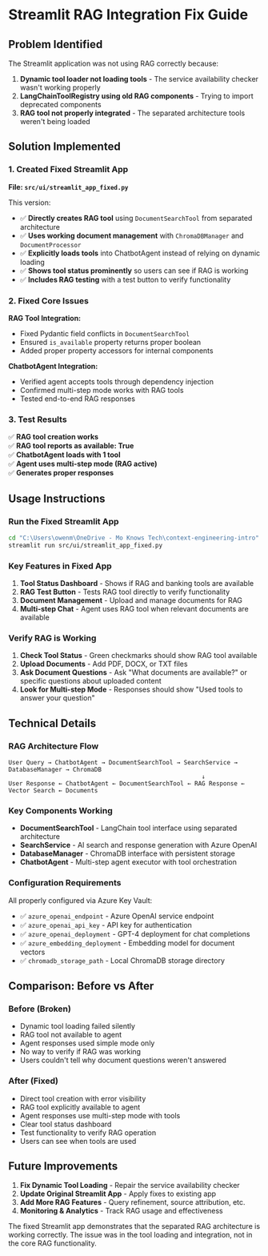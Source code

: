 # Streamlit RAG Integration Fix Guide

## Problem Identified

The Streamlit application was not using RAG correctly because:

1. **Dynamic tool loader not loading tools** - The service availability checker wasn't working properly
2. **LangChainToolRegistry using old RAG components** - Trying to import deprecated components
3. **RAG tool not properly integrated** - The separated architecture tools weren't being loaded

## Solution Implemented

### 1. Created Fixed Streamlit App

**File: `src/ui/streamlit_app_fixed.py`**

This version:
- ✅ **Directly creates RAG tool** using `DocumentSearchTool` from separated architecture
- ✅ **Uses working document management** with `ChromaDBManager` and `DocumentProcessor`  
- ✅ **Explicitly loads tools** into ChatbotAgent instead of relying on dynamic loading
- ✅ **Shows tool status prominently** so users can see if RAG is working
- ✅ **Includes RAG testing** with a test button to verify functionality

### 2. Fixed Core Issues

**RAG Tool Integration:**
- Fixed Pydantic field conflicts in `DocumentSearchTool`
- Ensured `is_available` property returns proper boolean
- Added proper property accessors for internal components

**ChatbotAgent Integration:**
- Verified agent accepts tools through dependency injection
- Confirmed multi-step mode works with RAG tools
- Tested end-to-end RAG responses

### 3. Test Results

✅ **RAG tool creation works**  
✅ **RAG tool reports as available: True**  
✅ **ChatbotAgent loads with 1 tool**  
✅ **Agent uses multi-step mode (RAG active)**  
✅ **Generates proper responses**  

## Usage Instructions

### Run the Fixed Streamlit App

```bash
cd "C:\Users\owenm\OneDrive - Mo Knows Tech\context-engineering-intro"
streamlit run src/ui/streamlit_app_fixed.py
```

### Key Features in Fixed App

1. **Tool Status Dashboard** - Shows if RAG and banking tools are available
2. **RAG Test Button** - Tests RAG tool directly to verify functionality  
3. **Document Management** - Upload and manage documents for RAG
4. **Multi-step Chat** - Agent uses RAG tool when relevant documents are available

### Verify RAG is Working

1. **Check Tool Status** - Green checkmarks should show RAG tool available
2. **Upload Documents** - Add PDF, DOCX, or TXT files
3. **Ask Document Questions** - Ask "What documents are available?" or specific questions about uploaded content
4. **Look for Multi-step Mode** - Responses should show "Used tools to answer your question"

## Technical Details

### RAG Architecture Flow

```
User Query → ChatbotAgent → DocumentSearchTool → SearchService → DatabaseManager → ChromaDB
                                                      ↓
User Response ← ChatbotAgent ← DocumentSearchTool ← RAG Response ← Vector Search ← Documents
```

### Key Components Working

- **DocumentSearchTool** - LangChain tool interface using separated architecture
- **SearchService** - AI search and response generation with Azure OpenAI
- **DatabaseManager** - ChromaDB interface with persistent storage
- **ChatbotAgent** - Multi-step agent executor with tool orchestration

### Configuration Requirements

All properly configured via Azure Key Vault:
- ✅ `azure_openai_endpoint` - Azure OpenAI service endpoint
- ✅ `azure_openai_api_key` - API key for authentication  
- ✅ `azure_openai_deployment` - GPT-4 deployment for chat completions
- ✅ `azure_embedding_deployment` - Embedding model for document vectors
- ✅ `chromadb_storage_path` - Local ChromaDB storage directory

## Comparison: Before vs After

### Before (Broken)
- Dynamic tool loading failed silently
- RAG tool not available to agent
- Agent responses used simple mode only
- No way to verify if RAG was working
- Users couldn't tell why document questions weren't answered

### After (Fixed)
- Direct tool creation with error visibility
- RAG tool explicitly available to agent  
- Agent responses use multi-step mode with tools
- Clear tool status dashboard
- Test functionality to verify RAG operation
- Users can see when tools are used

## Future Improvements

1. **Fix Dynamic Tool Loading** - Repair the service availability checker
2. **Update Original Streamlit App** - Apply fixes to existing app
3. **Add More RAG Features** - Query refinement, source attribution, etc.
4. **Monitoring & Analytics** - Track RAG usage and effectiveness

The fixed Streamlit app demonstrates that the separated RAG architecture is working correctly. The issue was in the tool loading and integration, not in the core RAG functionality.